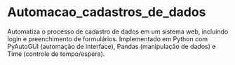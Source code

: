 # Automacao_cadastros_de_dados

Automatiza o processo de cadastro de dados em um sistema web, incluindo login e preenchimento de formulários. Implementado em Python com PyAutoGUI (automação de interface), Pandas (manipulação de dados) e Time (controle de tempo/espera).
